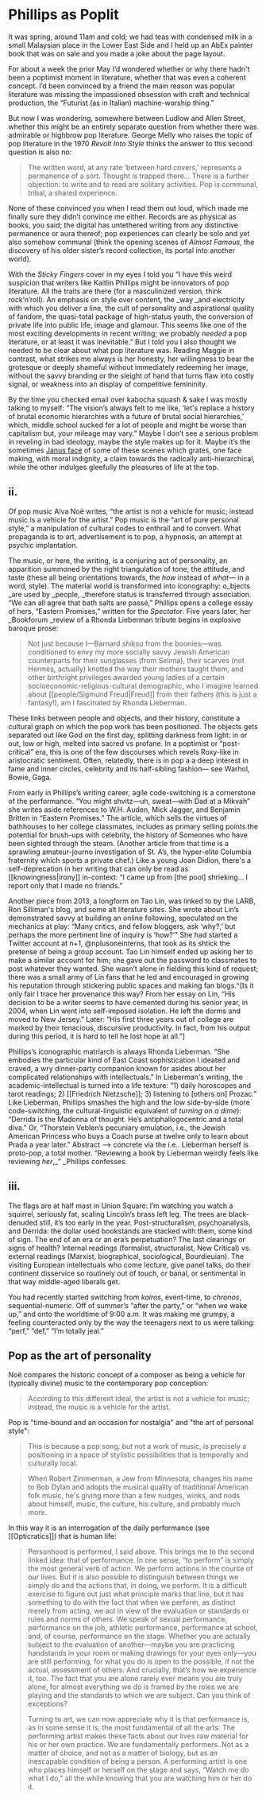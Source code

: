 # Phillips as Poplit

It was spring, around 11am and cold; we had teas with condensed milk in a small Malaysian place in the Lower East Side and I held up an AbEx painter book that was on sale and you made a joke about the page layout.

For about a week the prior May I’d wondered whether or why there hadn't been a poptimist moment in literature, whether that was even a coherent concept. I’d been convinced by a friend the main reason was popular literature was missing the impassioned obsession with craft and technical production, the “Futurist (as in Italian) machine-worship thing.”

But now I was wondering, somewhere between Ludlow and Allen Street, whether this might be an entirely separate question from whether there was admirable or highbrow pop literature. George Melly who raises the topic of pop literature in the 1970 _Revolt Into Style_ thinks the answer to this second question is also no: 

> The written word, at any rate ‘between hard covers,’ represents a permanence of a sort. Thought is trapped there... There is a further objection: to write and to read are solitary activities. Pop is communal, tribal, a shared experience.

None of these convinced you when I read them out loud, which made me finally sure they didn’t convince me either. Records are as physical as books, you said; the digital has untethered writing from any distinctive permanence or aura thereof; pop experiences can clearly be solo and yet also somehow communal (think the opening scenes of _Almost Famous_, the discovery of his older sister’s record collection, its portal into another world). 

With the _Sticky Fingers_ cover in my eyes I told you “I have this weird suspicion that writers like Kaitlin Phillips might be innovators of pop literature. All the traits are there (for a masculinized version, think rock’n’roll). An emphasis on style over content, the _way _and electricity with which you deliver a line, the cult of personality and aspirational quality of fandom, the quasi-total package of high-status youth, the conversion of private life into public life, image and glamour. This seems like one of the most exciting developments in recent writing; we probably _needed_ a pop literature, or at least it was inevitable.” But I told you I also thought we needed to be clear about what pop literature was. Reading Maggie in contrast, what strikes me always is her honesty, her willingness to bear the grotesque or deeply shameful without immediately redeeming her image, without the savvy branding or the sleight of hand that turns flaw into costly signal, or weakness into an display of competitive femininity. 

By the time you checked email over kabocha squash &amp; sake I was mostly talking to myself: “The vision’s always felt to me like, ‘let's replace a history of brutal economic hierarchies with a future of brutal social hierarchies,’ which, middle school sucked for a lot of people and might be worse than capitalism but, your mileage may vary.” Maybe I don’t see a serious problem in reveling in bad ideology, maybe the style makes up for it. Maybe it’s the sometimes [Janus face](https://twitter.com/peligrietzer/status/1175893123236597766) of some of these scenes which grates, one face making, with moral indignity, a claim towards the radically anti-hierarchical, while the other indulges gleefully the pleasures of life at the top.

## ii.

Of pop music Alva Noë writes, “the artist is not a vehicle for music; instead music is a vehicle for the artist.” Pop music is the “art of pure personal style,” a manipulation of cultural codes to enthrall and to convert. What propaganda is to art, advertisement is to pop, a hypnosis, an attempt at psychic implantation.

The music, or here, the writing, is a conjuring act of personality, an apparition summoned by the right triangulation of tone, the attitude, and taste (these all being orientations towards, the _how_ instead of _what—_ in a word, style). The material world is transformed into iconography: o_bjects _are used by _people, _therefore status is transferred through association. “We can all agree that bath salts are passé,” Phillips opens a college essay of hers, “Eastern Promises,” written for the _Spectator_. Five years later, her _Bookforum _review of a Rhonda Lieberman tribute begins in explosive baroque prose: 
> Not just because I—Barnard _shiksa_ from the boonies—was conditioned to envy my more socially savvy Jewish American counterparts for their sunglasses (from Selima), their scarves (not Hermès, actually) knotted the way their mothers taught them, and other birthright privileges awarded young ladies of a certain socioeconomic-religious-cultural demographic, who I imagine learned about [[people/Sigmund Freud|Freud]] from their fathers (this is just a fantasy!), am I fascinated by Rhonda Lieberman.

These links between people and objects, and their history, constitute a cultural graph on which the pop work has been positioned. The objects gets separated out like God on the first day, splitting darkness from light: in or out, low or high, melted into sacred vs profane. In a poptimist or “post-critical” era, this is one of the few discourses which revels Roxy-like in aristocratic sentiment. Often, relatedly, there is in pop a a deep interest in fame and inner circles, celebrity and its half-sibling fashion— see Warhol, Bowie, Gaga. 

From early in Phillips’s writing career, agile code-switching is a cornerstone of the performance. “You might shvitz—uh, sweat—with Dad at a Mikvah” she writes aside references to W.H. Auden, Mick Jagger, and Benjamin Britten in “Eastern Promises.” The article, which sells the virtues of bathhouses to her college classmates, includes as primary selling points the potential for brush-ups with celebrity, the history of Someones who have been sighted through the steam. (Another article from that time is a sprawling amateur-journo investigation of St. A’s, the hyper-elite Columbia fraternity which sports a private chef.) Like a young Joan Didion, there's a self-deprecation in her writing that can only be read as [[knowingness|irony]] in-context: “I came up from [the pool] shrieking... I report only that I made no friends.”

Another piece from 2013, a longform on Tao Lin, was linked to by the LARB, Ron Silliman's blog, and some alt literature sites. She wrote about Lin’s demonstrated savvy at building an online following, speculated on the mechanics at play: “Many critics, and fellow bloggers, ask ‘why?,’ but perhaps the more pertinent line of inquiry is ‘how?’” She had started a Twitter account at n+1, @nplusoneinterns, that took as its shtick the pretense of being a group account. Tao Lin himself ended up asking her to make a similar account for him; she gave out the password to classmates to post whatever they wanted. She wasn’t alone in fielding this kind of request; there was a small army of Lin fans that he led and encouraged in growing his reputation through stickering public spaces and making fan blogs.^[Is it only fair I trace her provenance this way? From her essay on Lin, “His decision to be a writer seems to have cemented during his senior year, in 2004, when Lin went into self-imposed isolation. He left the dorms and moved to New Jersey.” Later: “His first three years out of college are marked by their tenacious, discursive productivity. In fact, from his output during this period, it is hard to tell he lost hope at all.”]

Phillips’s iconographic matriarch is always Rhonda Lieberman. “She embodies the particular kind of East Coast sophistication I ideated and craved, a wry dinner-party companion known for asides about her complicated relationships with intellectuals.” In Lieberman's writing, the academic-intellectual is turned into a life texture: “1) daily horoscopes and tarot readings; 2) [[Friedrich Nietzsche]]; 3) listening to [others on] Prozac.” Like Lieberman, Phillips smashes the high and the low side-by-side (more code-switching, the cultural-linguistic equivalent of _turning on a dime_): “Derrida is the Madonna of thought. He’s antiphallogocentric and a total diva.” Or, “Thorstein Veblen’s pecuniary emulation, i.e., the Jewish American Princess who buys a Coach purse at twelve only to learn about Prada a year later.” Abstract --&gt; concrete via the i.e.. Lieberman herself is proto-pop, a total mother. “Reviewing a book by Lieberman weirdly feels like reviewing _her_,_” _Phillips confesses.

## iii.

The flags are at half mast in Union Square: I’m watching you watch a squirrel, seriously fat, scaling Lincoln’s brass left leg. The trees are black-denuded still, it’s too early in the year. Post-structuralism, psychoanalysis, and Derrida: the dollar used bookstands are stacked with them, some kind of sign. The end of an era or an era’s perpetuation? The last clearings or signs of health? Internal readings (formalist, structuralist, New Critical) vs. external readings (Marxist, biographical, sociological, Bourdieuian). The visiting European intellectuals who come lecture, give panel talks, do their continent disservice so routinely out of touch, or banal, or sentimental in that way middle-aged liberals get.

You had recently started switching from _kairos_, event-time, to _chronos_, sequential-numeric. Off of summer’s “after the party,” or “when we wake up,” and onto the worldtime of 9:00 a.m. It was making me grumpy, a feeling counteracted only by the way the teenagers next to us were talking: “perf,” “def,” “I’m totally jeal.”

## Pop as the art of personality

Noë compares the historic concept of a composer as being a vehicle for (typically divine) music to the contemporary pop conception:

> According to this different ideal, the artist is not a vehicle for music; instead, the music is a vehicle for the artist.

Pop is "time-bound and an occasion for nostalgia" and "the art of personal style":

> This is because a pop song, but not a work of music, is precisely a positioning in a space of stylistic possibilities that is temporally and culturally local.

> When Robert Zimmerman, a Jew from Minnesota, changes his name to Bob Dylan and adopts the musical quality of traditional American folk music, he's giving more than a few nudges, winks, and nods about himself, music, the culture, his culture, and probably much more.

In this way it is an interrogation of the daily performance (see [[Opticratics]]) that is human life:

> Personhood is performed, I said above. This brings me to the second linked idea: that of performance. In one sense, “to perform” is simply the most general verb of action. We perform actions in the course of our lives. But it is also possible to distinguish between things we simply do and the actions that, in doing, we perform. It is a difficult exercise to figure out just what principle marks that line, but it has something to do with the fact that when we perform, as distinct merely from acting, we act in view of the evaluation or standards or rules and norms of others. We speak of sexual performance, performance on the job, athletic performance, performance at school, and, of course, performance on the stage. Whether you are actually subject to the evaluation of another—maybe you are practicing handstands in your room or making drawings for your eyes only—you are still performing, for what you do is open to the possible, if not the actual, assessment of others. And crucially, that’s how we experience it, too. The fact that you are alone rarely ever means you are truly alone, for almost everything we do is framed by the roles we are playing and the standards to which we are subject. Can you think of exceptions?
>
> Turning to art, we can now appreciate why it is that performance is, as in some sense it is, the most fundamental of all the arts. The performing artist makes these facts about our lives raw material for his or her own practice. We are fundamentally performers. Not as a matter of choice, and not as a matter of biology, but as an inescapable condition of being a person. A performing artist is one who places himself or herself on the stage and says, “Watch me do what I do,” all the while knowing that you are watching him or her do it.
